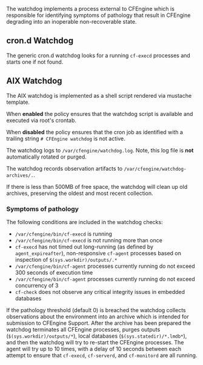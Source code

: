 The watchdog implements a process external to CFEngine which is responsible for identifying symptoms of pathology that result in CFEngine degrading into an inoperable non-recoverable state.

## cron.d Watchdog

The generic cron.d watchdog looks for a running `cf-execd` processes and starts one if not found.

## AIX Watchdog

The AIX watchdog is implemented as a shell script rendered via mustache template.

When **enabled** the policy ensures that the watchdog script is available and executed via root's crontab.

When **disabled** the policy ensures that the cron job as identified with a trailing string `# CFEngine watchdog` is not active.

The watchdog logs to `/var/cfengine/watchdog.log`. Note, this log file is **not** automatically rotated or purged.

The watchdog records observation artifacts to `/var/cfengine/watchdog-archives/.`.

If there is less than 500MB of free space, the watchdog will clean up old archives, preserving the oldest and most recent collection.

### Symptoms of pathology

The following conditions are included in the watchdog checks:

- `/var/cfengine/bin/cf-execd` is running
- `/var/cfengine/bin/cf-execd` is not running more than once
- `cf-execd` has not timed out long-running (as defined by `agent_expireafter`), non-responsive `cf-agent` processes based on inspection of `$(sys.workdir)/outputs/.*`
- `/var/cfengine/bin/cf-agent` processes currently running do not exceed 300 seconds of execution time
- `/var/cfengine/bin/cf-agent` processes currently running do not exceed concurrency of 3
- `cf-check` does not observe any critical integrity issues in embedded databases

If the pathology threshold (default 0) is breached the watchdog collects observations about the environment into an archive which is intended for submission to CFEngine Support. After the archive has been prepared the watchdog terminates all CFEngine processes, purges outputs (`$(sys.workdir)/outputs/*`), local databases (`$(sys.statedir)/*.lmdb*`), and then the watchdog will try to re-start the CFEngine processes. The agent will try up to 10 times, with a delay of 10 seconds between each attempt to ensure that `cf-execd`, `cf-serverd`, and `cf-monitord` are all running.
